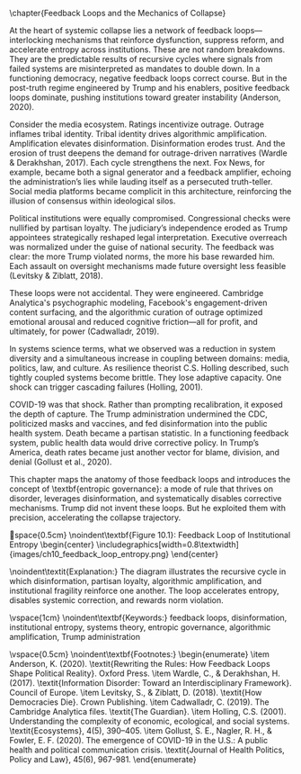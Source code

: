 \chapter{Feedback Loops and the Mechanics of Collapse}

At the heart of systemic collapse lies a network of feedback loops—interlocking mechanisms that reinforce dysfunction, suppress reform, and accelerate entropy across institutions. These are not random breakdowns. They are the predictable results of recursive cycles where signals from failed systems are misinterpreted as mandates to double down. In a functioning democracy, negative feedback loops correct course. But in the post-truth regime engineered by Trump and his enablers, positive feedback loops dominate, pushing institutions toward greater instability (Anderson, 2020).

Consider the media ecosystem. Ratings incentivize outrage. Outrage inflames tribal identity. Tribal identity drives algorithmic amplification. Amplification elevates disinformation. Disinformation erodes trust. And the erosion of trust deepens the demand for outrage-driven narratives (Wardle & Derakhshan, 2017). Each cycle strengthens the next. Fox News, for example, became both a signal generator and a feedback amplifier, echoing the administration’s lies while lauding itself as a persecuted truth-teller. Social media platforms became complicit in this architecture, reinforcing the illusion of consensus within ideological silos.

Political institutions were equally compromised. Congressional checks were nullified by partisan loyalty. The judiciary’s independence eroded as Trump appointees strategically reshaped legal interpretation. Executive overreach was normalized under the guise of national security. The feedback was clear: the more Trump violated norms, the more his base rewarded him. Each assault on oversight mechanisms made future oversight less feasible (Levitsky & Ziblatt, 2018).

These loops were not accidental. They were engineered. Cambridge Analytica's psychographic modeling, Facebook's engagement-driven content surfacing, and the algorithmic curation of outrage optimized emotional arousal and reduced cognitive friction—all for profit, and ultimately, for power (Cadwalladr, 2019).

In systems science terms, what we observed was a reduction in system diversity and a simultaneous increase in coupling between domains: media, politics, law, and culture. As resilience theorist C.S. Holling described, such tightly coupled systems become brittle. They lose adaptive capacity. One shock can trigger cascading failures (Holling, 2001).

COVID-19 was that shock. Rather than prompting recalibration, it exposed the depth of capture. The Trump administration undermined the CDC, politicized masks and vaccines, and fed disinformation into the public health system. Death became a partisan statistic. In a functioning feedback system, public health data would drive corrective policy. In Trump’s America, death rates became just another vector for blame, division, and denial (Gollust et al., 2020).

This chapter maps the anatomy of those feedback loops and introduces the concept of \textbf{entropic governance}: a mode of rule that thrives on disorder, leverages disinformation, and systematically disables corrective mechanisms. Trump did not invent these loops. But he exploited them with precision, accelerating the collapse trajectory.

space{0.5cm}
\noindent\textbf{Figure 10.1}: Feedback Loop of Institutional Entropy
\begin{center}
\includegraphics[width=0.8\textwidth]{images/ch10_feedback_loop_entropy.png}
\end{center}

\noindent\textit{Explanation:} The diagram illustrates the recursive cycle in which disinformation, partisan loyalty, algorithmic amplification, and institutional fragility reinforce one another. The loop accelerates entropy, disables systemic correction, and rewards norm violation.

\vspace{1cm}
\noindent\textbf{Keywords:} feedback loops, disinformation, institutional entropy, systems theory, entropic governance, algorithmic amplification, Trump administration

\vspace{0.5cm}
\noindent\textbf{Footnotes:}
\begin{enumerate}
  \item Anderson, K. (2020). \textit{Rewriting the Rules: How Feedback Loops Shape Political Reality}. Oxford Press.
  \item Wardle, C., & Derakhshan, H. (2017). \textit{Information Disorder: Toward an Interdisciplinary Framework}. Council of Europe.
  \item Levitsky, S., & Ziblatt, D. (2018). \textit{How Democracies Die}. Crown Publishing.
  \item Cadwalladr, C. (2019). The Cambridge Analytica files. \textit{The Guardian}.
  \item Holling, C.S. (2001). Understanding the complexity of economic, ecological, and social systems. \textit{Ecosystems}, 4(5), 390–405.
  \item Gollust, S. E., Nagler, R. H., & Fowler, E. F. (2020). The emergence of COVID-19 in the U.S.: A public health and political communication crisis. \textit{Journal of Health Politics, Policy and Law}, 45(6), 967-981.
\end{enumerate}

